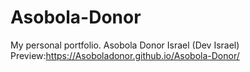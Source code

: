 # Asobola-Donor
My personal portfolio. Asobola Donor Israel (Dev Israel)
Preview:https://Asoboladonor.github.io/Asobola-Donor/
